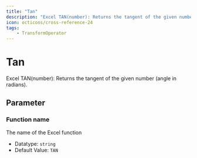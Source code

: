 ```yaml
---
title: "Tan"
description: "Excel TAN(number): Returns the tangent of the given number (angle in radians)."
icon: octicons/cross-reference-24
tags: 
    - TransformOperator
---
```

# Tan
<!-- This file was generated - DO NOT CHANGE IT MANUALLY -->



Excel TAN(number): Returns the tangent of the given number (angle in radians).

## Parameter

### Function name

The name of the Excel function

- Datatype: `string`
- Default Value: `TAN`



